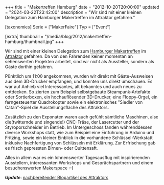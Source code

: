 +++
title = "Makertreffen Hamburg"
date = "2012-10-20T20:00:00"
updated = "2024-03-22T23:42:00"
description = "Wir sind mit einer kleinen Delegation zum Hamburger Makertreffen im Attraktor gefahren."

[taxonomies]
Serie = ["MakerFaire"]
Typ = ["Event"]

[extra]
thumbnail = "/media/blog/2012/makertreffen-hamburg/thumbnail.jpg"
+++

Wir sind mit einer kleinen Delegation zum [Hamburger Makertreffen](https://web.archive.org/web/20130601204414/http://hamburger-makertreffen.de/)
im [Attraktor](http://blog.attraktor.org/) gefahren. Da von den Fahrenden keiner momentan an sehenswerten Projekten
arbeitet, sind wir nicht als Aussteller, sondern als Gäste dorthin gefahren.

Pünktlich um 11:00 angekommen, wurden wir direkt mit Gäste-Ausweisen aus dem 3D-Drucker empfangen, und konnten uns
direkt umschauen. Es war auf Anhieb viel Interessantes, alt bekanntes und auch neues zu entdecken. So zierten zum
Beispiel selbstgebaute Steampunk-Artefakte oder Sortierboxen, ein hochauflösender 3D-Drucker, eine Floppy-Orgel, ein
ferngesteuerter Quadrokopter sowie ein elektronisches "Siedler von Catan"-Spiel die Ausstellungsfläche des Attraktors.

Zusätzlich zu den Exponaten waren auch gefühlt sämtliche Maschinen, also die(twitternde und singende!) CNC-Fräse, der
Lasercutter und der Styroporschneider im Betrieb. Im Untergeschoss fanden währenddessen diverse Workshops statt, wie zum
Beispiel eine Einführung in Arduino und Fritzing, sowie ein kleiner Einblick in die vorhandene Schlüssel-Werkstatt
inklusive Nachfertigung von Schlüsseln mit Erklärung. Zur Erfrischung gab es frisch gepressten Birnen- oder Quittensaft.

Alles in allem war es ein lohnenswerter Tagesausflug mit inspirierenden Ausstellern, interessanten Workshops und
Gesprächspartnern und einem besuchenswerten Makerspace :-)

***Update***: [nachbereitender Blogartikel des Attraktors](http://blog.attraktor.org/2012/10/nachbetrachtung-zum-hamburger-makertreffen/)
